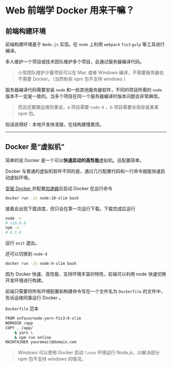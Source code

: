 # Web 前端学 Docker 用来干嘛？

## 前端构建环境

前端构建环境基于 `Node.js` 实现。在 `node` 上利用 `webpack` `fis3`  `gulp` 等工具进行编译。

多人维护一个项目或技术团队维护多个项目，会通过服务器编译代码。

> 小型团队维护少量项目可以在 Mac 或者 Windows 编译，不需要服务器也不需要 Docker。（当然有些 npm 包不支持 windows ）

服务器编译代码需要安装 `node` 和一些其他服务器软件，不同的项目所需的 `node` 版本不一定是一致的。当多个项目在同一个服务器编译时版本问题会非常麻烦。

> 而且还要跟运维同事说，a 项目需要 `node-8` ，b 项目需要全局安装某某 npm 包。

俗话说得好：本地开发快准狠，在线构建慢累烦。

---

## Docker 是“虚拟机”

简单的说 Docker 是一个可以**快速启动的高性能**虚拟机。且配置简单。

Docker 与普通的虚拟机软件不同的是，通过几行配置代码和一行命令就能快速启动虚拟环境。

[安装 Docker ](http://get.daocloud.io/#install-docker-for-mac-windows) 并配置[加速器](https://www.daocloud.io/mirror#accelerator-doc)后启动 Docker 在运行命令

```bash
docker run -it node:10-slim bash
```

接着会出现下载进度，但只会在第一次运行下载。下载完成后运行

```bash
node -v
# v10.6.0
npm -v
# 6.1.0
```

运行 `exit` 退出。

还可以切换到 `node-9`

```bash
docker run -it node:9-slim bash
```

因为 Docker 快速、高性能、支持环境丰富的特性，前端可以利用 node 快速切换开发环境进行构建。

前端只需要将所有环境配置和构建命令写在一个文件名为 `Dockerfile` 的文件中，告诉运维同事运行 Docker 。

`Dockerfile` 范本

```bash
FROM onface/node-yarn-fis3:9-slim
WORKDIR /app
COPY . /app/
    & yarn \
    & npm run online
MAINTAINER youremail@domain.com
```

> Windows 可以使用 Docker 启动 `linux` 环境运行 Node.js，以解决部分 npm 包不支持 windows 的情况。
